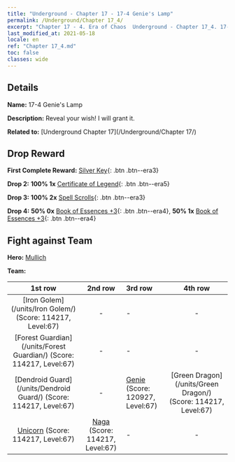 ```yaml
---
title: "Underground - Chapter 17 - 17-4 Genie's Lamp"
permalink: /Underground/Chapter 17_4/
excerpt: "Chapter 17 - 4. Era of Chaos  Underground - Chapter 17_4. 17-4 Genie's Lamp"
last_modified_at: 2021-05-18
locale: en
ref: "Chapter 17_4.md"
toc: false
classes: wide
---
```


## Details

 **Name:** 17-4 Genie's Lamp

 **Description:** Reveal your wish! I will grant it.

 **Related to:** [Underground Chapter 17](/Underground/Chapter 17/)

## Drop Reward

 **First Complete Reward:** [Silver Key](/Items/con_693/){: .btn .btn--era3}

 **Drop 2:** **100% 1x** [Certificate of Legend](/Items/mat_67/){: .btn .btn--era5}

 **Drop 3:** **100% 2x** [Spell Scrolls](/Items/con_694/){: .btn .btn--era3}

 **Drop 4:** **50% 0x** [Book of Essences +3](/Items/mat_60/){: .btn .btn--era4}, **50% 1x** [Book of Essences +3](/Items/mat_60/){: .btn .btn--era4}


## Fight against Team
 **Hero:** [Mullich](/heroes/Mullich/)

 **Team:**


  | 1st row | 2nd row | 3rd row | 4th row |
  |:----:|:----:|:----|:----:|
  | [Iron Golem](/units/Iron Golem/) (Score: 114217, Level:67)  | - | - | - |
  | [Forest Guardian](/units/Forest Guardian/) (Score: 114217, Level:67)  | - | - | - |
  | [Dendroid Guard](/units/Dendroid Guard/) (Score: 114217, Level:67)  | - | [Genie](/units/Genie/) (Score: 120927, Level:67)  | [Green Dragon](/units/Green Dragon/) (Score: 114217, Level:67)  |
  | [Unicorn](/units/Unicorn/) (Score: 114217, Level:67)  | [Naga](/units/Naga/) (Score: 114217, Level:67)  | - | - |


